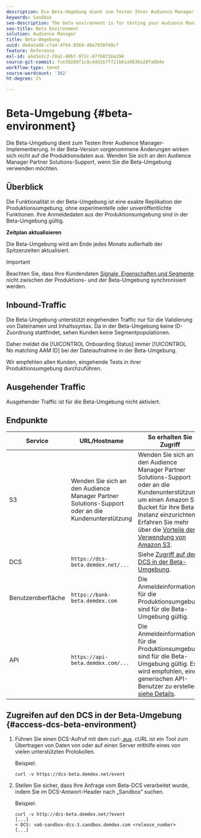 ```yaml
---
description: Die Beta-Umgebung dient zum Testen Ihrer Audience Manager-Implementierung. In der Beta-Version vorgenommene Änderungen wirken sich nicht auf die Produktionsdaten aus. Wenden Sie sich an den Audience Manager Partner Solutions-Support, wenn Sie die Beta-Umgebung verwenden möchten.
keywords: Sandbox
seo-description: The beta environment is for testing your Audience Manager implementation. Changes made in beta do not affect production data. Contact your Audience Manager Partner Solutions representative if you're interested in using the beta environment.
seo-title: Beta Environment
solution: Audience Manager
title: Beta-Umgebung
uuid: de4a1a46-cfa4-4f64-8569-48a7650fd8cf
feature: Reference
exl-id: a6a5e1c2-29a2-40bf-972c-87fb8716a394
source-git-commit: fce39268f1c8c4dd1b7ff21b61a9830a20fa0b4e
workflow-type: tm+mt
source-wordcount: '362'
ht-degree: 2%

---
```


# Beta-Umgebung {#beta-environment}

Die Beta-Umgebung dient zum Testen Ihrer Audience Manager-Implementierung. In der Beta-Version vorgenommene Änderungen wirken sich nicht auf die Produktionsdaten aus. Wenden Sie sich an den Audience Manager Partner Solutions-Support, wenn Sie die Beta-Umgebung verwenden möchten.

## Überblick

Die Funktionalität in der Beta-Umgebung ist eine exakte Replikation der Produktionsumgebung, ohne experimentelle oder unveröffentlichte Funktionen. Ihre Anmeldedaten aus der Produktionsumgebung sind in der Beta-Umgebung gültig.

**Zeitplan aktualisieren**

Die Beta-Umgebung wird am Ende jedes Monats außerhalb der Spitzenzeiten aktualisiert.

>[!IMPORTANT]
>
>Beachten Sie, dass Ihre Kundendaten [Signale, Eigenschaften und Segmente](https://experienceleague.adobe.com/docs/audience-manager/user-guide/reference/signal-trait-segment.html?lang=de) nicht zwischen der Produktions- und der Beta-Umgebung synchronisiert werden.

## Inbound-Traffic

Die Beta-Umgebung unterstützt eingehenden Traffic nur für die Validierung von Dateinamen und Inhaltssyntax. Da in der Beta-Umgebung keine ID-Zuordnung stattfindet, sehen Kunden keine Segmentpopulationen.

Daher meldet die [!UICONTROL Onboarding Status] immer [!UICONTROL No matching AAM ID] bei der Dateiaufnahme in der Beta-Umgebung.

Wir empfehlen allen Kunden, eingehende Tests in ihrer Produktionsumgebung durchzuführen.

## Ausgehender Traffic

Ausgehender Traffic ist für die Beta-Umgebung nicht aktiviert.

## Endpunkte

| Service | URL/Hostname | So erhalten Sie Zugriff |
|--- |--- | --- |
| S3 | Wenden Sie sich an den Audience Manager Partner Solutions-Support oder an die Kundenunterstützung | Wenden Sie sich an den Audience Manager Partner Solutions-Support oder an die Kundenunterstützung, um einen Amazon S3-Bucket für Ihre Beta-Instanz einzurichten. Erfahren Sie mehr über die [Vorteile der Verwendung von Amazon S3](../reference/amazon-s3.md). |
| DCS | `https://dcs-beta.demdex.net/...` | Siehe [Zugriff auf den DCS in der Beta-Umgebung](../reference/beta-environment.md#access-dcs-beta-environment). |
| Benutzeroberfläche | `https://bank-beta.demdex.com` | Die Anmeldeinformationen für die Produktionsumgebung sind für die Beta-Umgebung gültig. |
| API | `https://api-beta.demdex.com/...` | Die Anmeldeinformationen für die Produktionsumgebung sind für die Beta-Umgebung gültig. Es wird empfohlen, einen generischen API-Benutzer zu erstellen [siehe Details](../api/rest-api-main/aam-api-getting-started.md#requirements). |

## Zugreifen auf den DCS in der Beta-Umgebung {#access-dcs-beta-environment}

1. Führen Sie einen DCS-Aufruf mit dem curl-[ aus](https://curl.haxx.se/docs/manpage.html). cURL ist ein Tool zum Übertragen von Daten von oder auf einen Server mithilfe eines von vielen unterstützten Protokollen.

   Beispiel:

   `curl -v https://dcs-beta.demdex.net/event`

1. Stellen Sie sicher, dass Ihre Anfrage vom Beta-DCS verarbeitet wurde, indem Sie im DCS-Antwort-Header nach „Sandbox“ suchen.

   Beispiel:

   ```
   curl -v http://dcs-beta.demdex.net/?event
   [...]
   < DCS: va6-sandbox-dcs-3.sandbox.demdex.com <release_number>
   [...]
   ```

<!--

1. Determine the load balancer's endpoint IP addresses.

   Run the `dig`  [command](https://en.wikipedia.org/wiki/Dig_(command)) to determine the IP address of the nearest load balancer. The `dig` command queries the Domain Name System and returns the name and IP addresses of the [!DNL Audience Manager] [!UICONTROL Data Collection Servers (DCS)].

   ```
   dig dcs-beta.demdex.net
   ...
   dcs-sandbox-1754093861.us-east-1.elb.amazonaws.com. 60 IN A 52.87.15.51
   dcs-sandbox-1754093861.us-east-1.elb.amazonaws.com. 60 IN A 50.16.150.8
   dcs-sandbox-1754093861.us-east-1.elb.amazonaws.com. 60 IN A 52.2.228.100
   ```

2. Using one of the addresses in the above table, add a static DNS entry in the [!DNL /etc/hosts] file.

   On Windows, modify [!DNL c:\WINDOWS\system32\drivers\etc\hosts].

   For example:

   [!DNL 52.87.15.51 *`samplepartner`*.demdex.net]

   >[!NOTE]
   >
   >The addresses change occasionally, so you must keep your [!DNL /etc/hosts] file up to date.

   Additionally, if you need to set up ID synchronization, you must add a similar entry for [!DNL dpm.demdex.net.]

   [!DNL 52.87.15.51 dpm.demdex.net]. 

3. Make a DCS call, using the `curl` [command](https://curl.haxx.se/docs/manpage.html). Curl is a tool to transfer data from or to a server, using one of many supported protocols.

   For example:

   [!DNL https://<domain>/event?product=camera] 

4. Verify that your request was served by the beta DCS by looking for "sandbox" in the DCS response header.

   For example:

   ```
   curl -v https://dcs-beta.demdex.net/?event
   [...]
   < DCS: va6-sandbox-dcs-3.sandbox.demdex.com <release_number>
   [...]
   ```

   -->
